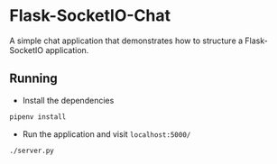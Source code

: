 Flask-SocketIO-Chat
===================

A simple chat application that demonstrates how to structure a Flask-SocketIO application.

## Running

- Install the dependencies
```bash
pipenv install
```
- Run the application and visit `localhost:5000/`
```
./server.py
```

